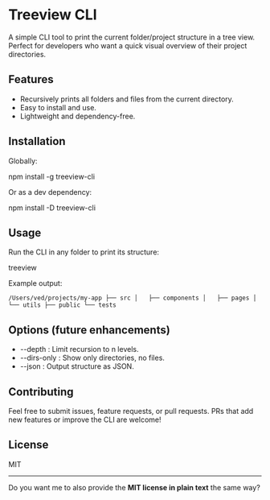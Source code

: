 # Treeview CLI

A simple CLI tool to print the current folder/project structure in a tree view. Perfect for developers who want a quick visual overview of their project directories.

## Features

* Recursively prints all folders and files from the current directory.
* Easy to install and use.
* Lightweight and dependency-free.

## Installation

Globally:

npm install -g treeview-cli

Or as a dev dependency:

npm install -D treeview-cli

## Usage

Run the CLI in any folder to print its structure:

treeview

Example output:

`
/Users/ved/projects/my-app
├── src
│   ├── components
│   ├── pages
│   └── utils
├── public
└── tests
`

## Options (future enhancements)

* \--depth <n> : Limit recursion to n levels.
* \--dirs-only : Show only directories, no files.
* \--json : Output structure as JSON.

## Contributing

Feel free to submit issues, feature requests, or pull requests. PRs that add new features or improve the CLI are welcome!

## License

MIT

---

Do you want me to also provide the **MIT license in plain text** the same way?
